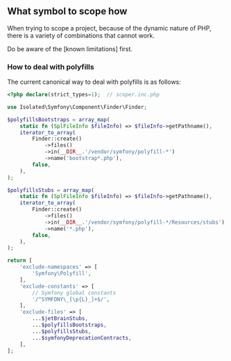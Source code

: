 ## What symbol to scope how

When trying to scope a project, because of the dynamic nature of PHP, there is
a variety of combinations that cannot work.

Do be aware of the [known limitations] first.


### How to deal with polyfills

The current canonical way to deal with polyfills is as follows:

```php
<?php declare(strict_types=1);  // scoper.inc.php

use Isolated\Symfony\Component\Finder\Finder;

$polyfillsBootstraps = array_map(
    static fn (SplFileInfo $fileInfo) => $fileInfo->getPathname(),
    iterator_to_array(
        Finder::create()
            ->files()
            ->in(__DIR__.'/vendor/symfony/polyfill-*')
            ->name('bootstrap*.php'),
        false,
    ),
);

$polyfillsStubs = array_map(
    static fn (SplFileInfo $fileInfo) => $fileInfo->getPathname(),
    iterator_to_array(
        Finder::create()
            ->files()
            ->in(__DIR__.'/vendor/symfony/polyfill-*/Resources/stubs')
            ->name('*.php'),
        false,
    ),
);

return [
    'exclude-namespaces' => [
        'Symfony\Polyfill',
    ],
    'exclude-constants' => [
        // Symfony global constants
        '/^SYMFONY\_[\p{L}_]+$/',
    ],
    'exclude-files' => [
        ...$jetBrainStubs,
        ...$polyfillsBootstraps,
        ...$polyfillsStubs,
        ...$symfonyDeprecationContracts,
    ],
];
```


